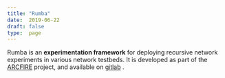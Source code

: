 ```yaml
---
title: "Rumba"
date:  2019-06-22
draft: false
type:  page
---
```


Rumba is an __experimentation framework__ for deploying recursive
network experiments in various network testbeds. It is developed as
part of the [ARCFIRE](http://ict-arcfire.eu) project, and available on
[gitlab](https://gitlab.com/arcfire/rumba) .
